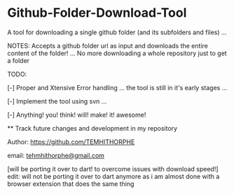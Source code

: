# Github-Folder-Download-Tool
A tool for downloading a single github folder (and its subfolders and files) ... 

NOTES: Accepts a github folder url as input and downloads the entire content of the folder! ... No more downloading a whole repository just to get a folder

TODO:

[-] Proper and Xtensive Error handling ... the tool is still in it's early stages ...

[-] Implement the tool using svn ...

[-] Anything! you! think! will! make! it! awesome!

** Track future changes and development in my repository

Author: https://github.com/TEMHITHORPHE

email: tehmhithorphe@gmail.com

[will be porting it over to dart! to overcome issues with download speed!]
edit: will not be porting it over to dart anymore as i am almost done with a browser extension that does the same thing
